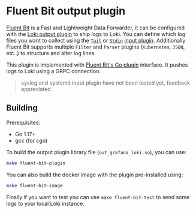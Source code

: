 # Fluent Bit output plugin

[Fluent Bit](https://fluentbit.io/) is a Fast and Lightweight Data Forwarder, it can be configured with the [Loki output plugin](https://fluentbit.io/documentation/0.12/output/) to ship logs to Loki. You can define which log files you want to collect using the [`Tail`](https://fluentbit.io/documentation/0.12/input/tail.html) or [`Stdin`](https://docs.fluentbit.io/manual/pipeline/inputs/standard-input) [input plugin](https://fluentbit.io/documentation/0.12/getting_started/input.html). Additionally Fluent Bit supports multiple `Filter` and `Parser` plugins (`Kubernetes`, `JSON`, etc..) to structure and alter log lines.

This plugin is implemented with [Fluent Bit's Go plugin](https://github.com/fluent/fluent-bit-go) interface. It pushes logs to Loki using a GRPC connection.

> syslog and systemd input plugin have not been tested yet, feedback appreciated.

## Building

Prerequisites:

* Go 1.17+
* gcc (for cgo)

To build the output plugin library file (`out_grafana_loki.so`), you can use:

```bash
make fluent-bit-plugin
```

You can also build the docker image with the plugin pre-installed using:

```bash
make fluent-bit-image
```

Finally if you want to test you can use `make fluent-bit-test` to send some logs to your local Loki instance.
